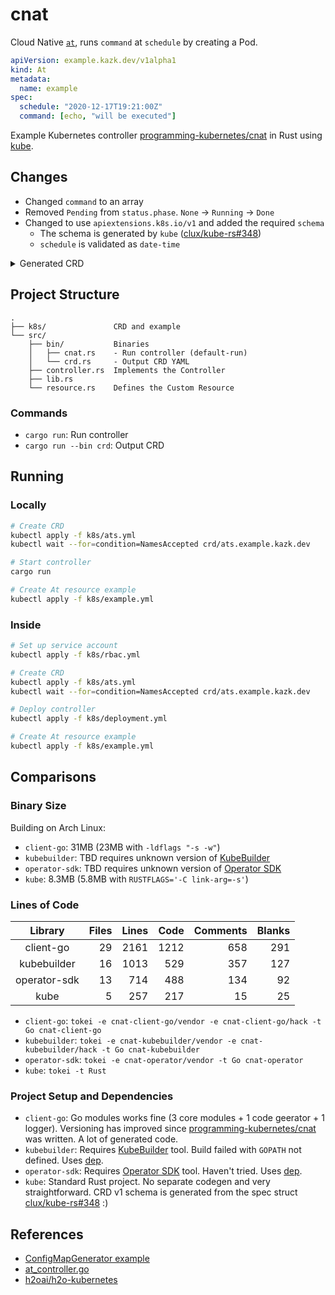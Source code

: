 # cnat

Cloud Native [`at`], runs `command` at `schedule` by creating a Pod.

```yaml
apiVersion: example.kazk.dev/v1alpha1
kind: At
metadata:
  name: example
spec:
  schedule: "2020-12-17T19:21:00Z"
  command: [echo, "will be executed"]
```

Example Kubernetes controller [programming-kubernetes/cnat] in Rust using [kube].

## Changes

- Changed `command` to an array
- Removed `Pending` from `status.phase`. `None` -> `Running` -> `Done`
- Changed to use `apiextensions.k8s.io/v1` and added the required `schema`
  - The schema is generated by `kube` ([clux/kube-rs#348])
  - `schedule` is validated as `date-time`

<details>
<summary>Generated CRD</summary>

```yaml
apiVersion: apiextensions.k8s.io/v1
kind: CustomResourceDefinition
metadata:
  name: ats.example.kazk.dev
spec:
  group: example.kazk.dev
  names:
    kind: At
    plural: ats
    shortNames: []
    singular: at
  scope: Namespaced
  versions:
    - additionalPrinterColumns: []
      name: v1alpha1
      schema:
        openAPIV3Schema:
          description: "Auto-generated derived type for AtSpec via `CustomResource`"
          properties:
            spec:
              description: Spec for custom resource At.
              properties:
                command:
                  items:
                    type: string
                  type: array
                schedule:
                  format: date-time
                  type: string
              required:
                - command
                - schedule
              type: object
            status:
              description: Status for custom resource At.
              nullable: true
              properties:
                phase:
                  description: Describes the status of the scheduled command.
                  enum:
                    - Running
                    - Done
                  type: string
              required:
                - phase
              type: object
          required:
            - spec
          title: At
          type: object
      served: true
      storage: true
      subresources:
        status: {}
```

</details>

## Project Structure

```text
.
├── k8s/               CRD and example
└── src/
    ├── bin/           Binaries
    │   ├── cnat.rs    - Run controller (default-run)
    │   └── crd.rs     - Output CRD YAML
    ├── controller.rs  Implements the Controller
    ├── lib.rs
    └── resource.rs    Defines the Custom Resource
```

### Commands

- `cargo run`: Run controller
- `cargo run --bin crd`: Output CRD
## Running

### Locally

```bash
# Create CRD
kubectl apply -f k8s/ats.yml
kubectl wait --for=condition=NamesAccepted crd/ats.example.kazk.dev

# Start controller
cargo run

# Create At resource example
kubectl apply -f k8s/example.yml
```

### Inside

```bash
# Set up service account
kubectl apply -f k8s/rbac.yml

# Create CRD
kubectl apply -f k8s/ats.yml
kubectl wait --for=condition=NamesAccepted crd/ats.example.kazk.dev

# Deploy controller
kubectl apply -f k8s/deployment.yml

# Create At resource example
kubectl apply -f k8s/example.yml
```
## Comparisons

### Binary Size

Building on Arch Linux:

- `client-go`: 31MB (23MB with `-ldflags "-s -w"`)
- `kubebuilder`: TBD requires unknown version of [KubeBuilder]
- `operator-sdk`: TBD requires unknown version of [Operator SDK]
- `kube`: 8.3MB (5.8MB with `RUSTFLAGS='-C link-arg=-s'`)

### Lines of Code

|   Library     |  Files   |  Lines  |   Code  |  Comments |  Blanks |
| :-----------: | -------: | ------: | ------: | --------: | ------: | 
| client-go     |    29    |   2161  |   1212  |       658 |     291 |
| kubebuilder   |    16    |   1013  |    529  |       357 |     127 |
| operator-sdk  |    13    |    714  |    488  |       134 |      92 |
| kube          |     5    |    257  |    217  |        15 |      25 |


- `client-go`: `tokei -e cnat-client-go/vendor -e cnat-client-go/hack -t Go cnat-client-go`
- `kubebuilder`: `tokei -e cnat-kubebuilder/vendor -e cnat-kubebuilder/hack -t Go cnat-kubebuilder`
- `operator-sdk`: `tokei -e cnat-operator/vendor -t Go cnat-operator`
- `kube`: `tokei -t Rust`

### Project Setup and Dependencies

- `client-go`: Go modules works fine (3 core modules + 1 code geerator + 1 logger). Versioning has improved since [programming-kubernetes/cnat] was written. A lot of generated code.
- `kubebuilder`: Requires [KubeBuilder] tool. Build failed with `GOPATH` not defined. Uses [dep].
- `operator-sdk`: Requires [Operator SDK] tool. Haven't tried. Uses [dep].
- `kube`: Standard Rust project. No separate codegen and very straightforward. CRD v1 schema is generated from the spec struct [clux/kube-rs#348] :)

## References

- [ConfigMapGenerator example](https://github.com/clux/kube-rs/blob/f49fcc4b64ca53091efe15f570e38c6ab3789567/examples/configmapgen_controller.rs)
- [at_controller.go](https://github.com/programming-kubernetes/cnat/blob/27f8ddba657b803ffb10501a28e003d0febd6387/cnat-kubebuilder/pkg/controller/at/at_controller.go)
- [h2oai/h2o-kubernetes](https://github.com/h2oai/h2o-kubernetes)


[`at`]: https://en.wikipedia.org/wiki/At_(command)
[programming-kubernetes/cnat]: https://github.com/programming-kubernetes/cnat
[KubeBuilder]: https://book.kubebuilder.io/quick-start.html
[Operator SDK]: https://github.com/operator-framework/operator-sdk
[kube]: https://github.com/clux/kube-rs
[clux/kube-rs#348]: https://github.com/clux/kube-rs/pull/348
[dep]: https://github.com/golang/dep
